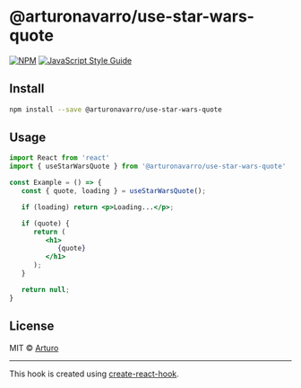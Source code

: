 # @arturonavarro/use-star-wars-quote

> 

[![NPM](https://img.shields.io/npm/v/@arturonavarro/use-star-wars-quote.svg)](https://www.npmjs.com/package/@arturonavarro/use-star-wars-quote) [![JavaScript Style Guide](https://img.shields.io/badge/code_style-standard-brightgreen.svg)](https://standardjs.com)

## Install

```bash
npm install --save @arturonavarro/use-star-wars-quote
```

## Usage

```jsx
import React from 'react'
import { useStarWarsQuote } from '@arturonavarro/use-star-wars-quote'

const Example = () => {
   const { quote, loading } = useStarWarsQuote();

   if (loading) return <p>Loading...</p>;

   if (quote) {
      return (
         <h1>
            {quote}
         </h1>
      );
   }

   return null;
}
```

## License

MIT © [Arturo](https://github.com/Arturo)

---

This hook is created using [create-react-hook](https://github.com/hermanya/create-react-hook).

